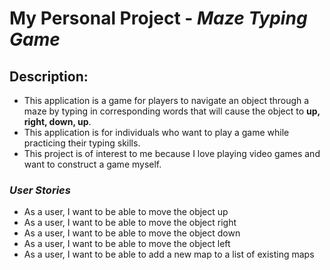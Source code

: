# My Personal Project - *Maze Typing Game*

## Description:
- This application is a game for players to navigate
    an object through a maze by typing in corresponding
    words that will cause the object to **up, right,
    down, up**.
- This application is for individuals who want to 
    play a game while practicing their typing skills.
- This project is of interest to me because I love
    playing video games and want to construct a game
    myself. 




### *User Stories*
- As a user, I want to be able to move the object up
- As a user, I want to be able to move the object right
- As a user, I want to be able to move the object down
- As a user, I want to be able to move the object left
- As a user, I want to be able to add a new map to a list of existing maps

    
  